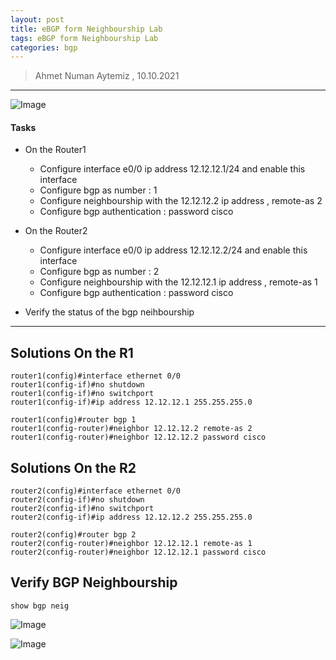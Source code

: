 ```yaml
---
layout: post
title: eBGP form Neighbourship Lab
tags: eBGP form Neighbourship Lab
categories: bgp
---
```


> Ahmet Numan Aytemiz , 10.10.2021

---

![Image](/img/ebgp_lab1.PNG)

#### Tasks

- On the Router1
  - Configure interface e0/0 ip address 12.12.12.1/24 and enable this interface
  - Configure bgp as number : 1
  - Configure neighbourship with the 12.12.12.2 ip address , remote-as 2
  - Configure bgp authentication : password cisco

- On the Router2
  - Configure interface e0/0 ip address 12.12.12.2/24 and enable this interface
  - Configure bgp as number : 2
  - Configure neighbourship with the 12.12.12.1 ip address , remote-as 1
  - Configure bgp authentication : password cisco

- Verify the status of the bgp neihbourship

---

## Solutions On the R1

```
router1(config)#interface ethernet 0/0
router1(config-if)#no shutdown
router1(config-if)#no switchport
router1(config-if)#ip address 12.12.12.1 255.255.255.0

```

```
router1(config)#router bgp 1
router1(config-router)#neighbor 12.12.12.2 remote-as 2
router1(config-router)#neighbor 12.12.12.2 password cisco
```

## Solutions On the R2

```
router2(config)#interface ethernet 0/0
router2(config-if)#no shutdown
router2(config-if)#no switchport
router2(config-if)#ip address 12.12.12.2 255.255.255.0

```

```
router2(config)#router bgp 2
router2(config-router)#neighbor 12.12.12.1 remote-as 1
router2(config-router)#neighbor 12.12.12.1 password cisco

```

## Verify BGP Neighbourship 

`show bgp neig`

![Image](/img/show1.PNG)

![Image](/img/show2.PNG)











